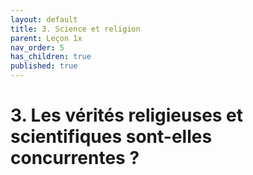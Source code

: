 ```yaml
---
layout: default
title: 3. Science et religion
parent: Leçon 1x
nav_order: 5
has_children: true
published: true
---
```

# 3. Les vérités religieuses et scientifiques sont-elles concurrentes ?






